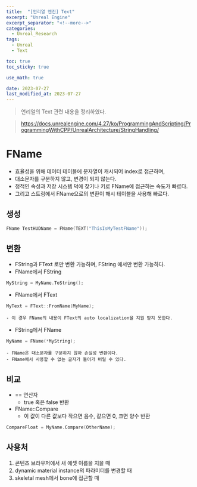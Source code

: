 ```yaml
---
title:  "[언리얼 엔진] Text"
excerpt: "Unreal Engine"
excerpt_separator: "<!--more-->"
categories:
  - Unreal_Research
tags:
  - Unreal
  - Text

toc: true
toc_sticky: true

use_math: true

date: 2023-07-27
last_modified_at: 2023-07-27
---
```


> 언리얼의 Text 관련 내용을 정리하였다.

> https://docs.unrealengine.com/4.27/ko/ProgrammingAndScripting/ProgrammingWithCPP/UnrealArchitecture/StringHandling/


# FName
- 효율성을 위해 데이터 테이블에 문자열이 캐시되어 index로 접근하며,
- 대소문자를 구분하지 않고, 변경이 되지 않는다.
- 정적인 속성과 저장 시스템 덕에 찾기나 키로 FName에 접근하는 속도가 빠르다.
- 그리고 스트링에서 FName으로의 변환이 해시 테이블을 사용해 빠르다.

## 생성

```cpp
FName TestHUDName = FName(TEXT("ThisIsMyTestFName"));
```

## 변환
- FString과 FText 로만 변환 가능하며, FString 에서만 변환 가능하다.
- FName에서 FString
```cpp
MyString = MyName.ToString();
```
- FName에서 FText

```cpp
MyText = FText::FromName(MyName);
```
	- 이 경우 FName의 내용이 FText의 auto localization을 지원 받지 못한다.
- FString에서 FName

```cpp
MyName = FName(*MyString);
```
	- FName은 대소문자를 구분하지 않아 손실성 변환이다.
	- FName에서 사용할 수 없는 글자가 들어가 버릴 수 있다.

## 비교
- == 연산자
	- true 혹은 false 반환
- FName::Compare
	- 이 값이 다른 값보다 작으면 음수, 같으면 0, 크면 양수 반환
```cpp
CompareFloat = MyName.Compare(OtherName);
```

## 사용처
1. 콘텐츠 브라우저에서 새 에셋 이름을 지을 때
2. dynamic material instance의 파라미터를 변경할 때
3. skeletal mesh에서 bone에 접근할 때
